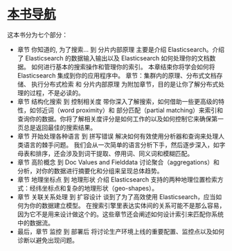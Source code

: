 # [本书导航](navigation.md)
这本书分为七个部分：  
 - 章节 你知道的, 为了搜索…​ 到 分片内部原理 主要是介绍 Elasticsearch。介绍了 Elasticsearch 的数据输入输出以及 
Elasticsearch 如何处理你的文档数据。 如何进行基本的搜索操作和管理你的索引。 本章结束你将学会如何将 Elasticsearch 集成到你的应用程序中。
章节：集群内的原理、分布式文档存储、 执行分布式检索 和 分片内部原理 为附加章节，目的是让你了解分布式处理的过程，不是必读的。
 - 章节 结构化搜索 到 控制相关度 带你深入了解搜索，如何借助一些更高级的特性，如邻近词（word proximity）和
部分匹配（partial matching）来索引和查询你的数据。你将了解相关度评分是如何工作的以及如何控制它来确保第一页总是返回最佳的搜索结果。  
 - 章节 开始处理各种语言 到 拼写错误 解决如何有效使用分析器和查询来处理人类语言的棘手问题。
我们会从一次简单的语言分析下手，然后逐步深入，如字母表和排序，还会涉及到词干提取、停用词、同义词和模糊匹配。  
 - 章节 高阶概念 到 Doc Values and Fielddata 讨论聚合（aggregations）和分析，对你的数据进行摘要化和分组来呈现总体趋势。  
 - 章节 地理坐标点 到 地理形状 介绍 Elasticsearch 支持的两种地理位置检索方式：经纬坐标点和复杂的地理形状（geo-shapes）。
 - 章节 关联关系处理 到 扩容设计 谈到了为了高效使用 Elasticsearch，应当如何为你的数据建立模型。
在搜索引擎里表达实体间的关系可能不是那么容易，因为它不是用来设计做这个的。这些章节还会阐述如何设计索引来匹配你系统中的数据流。
 - 最后，章节 监控 到 部署后 将讨论生产环境上线的重要配置、监控点以及如何诊断以避免出现问题。